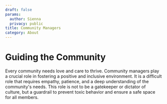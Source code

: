```yaml
---
draft: false
params:
  author: Sienna
  privacy: public
title: Community Managers
category: About
---
```


# Guiding the Community

Every community needs love and care to thrive. Community managers play a crucial role in fostering a positive and inclusive environment. It is a difficult role that requires empathy, patience, and a deep understanding of the community's needs. This role is not to be a gatekeeper or dictator of culture, but a guardrail to prevent toxic behavior and ensure a safe space for all members.
